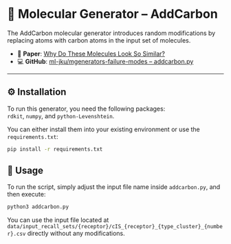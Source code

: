 # 🧪 Molecular Generator – AddCarbon

The AddCarbon molecular generator introduces random modifications by replacing atoms with carbon atoms in the input set of molecules.

- 📄 **Paper**: [Why Do These Molecules Look So Similar?](https://www.sciencedirect.com/science/article/pii/S1740674920300159)  
- 💻 **GitHub**: [ml-jku/mgenerators-failure-modes – addcarbon.py](https://github.com/ml-jku/mgenerators-failure-modes/blob/master/addcarbon.py)

---

## ⚙️ Installation

To run this generator, you need the following packages:  
`rdkit`, `numpy`, and `python-Levenshtein`.

You can either install them into your existing environment or use the `requirements.txt`:

```bash
pip install -r requirements.txt
```

## 🚀 Usage

To run the script, simply adjust the input file name inside `addcarbon.py`, and then execute:

```bash
python3 addcarbon.py
```

You can use the input file located at `data/input_recall_sets/{receptor}/cIS_{receptor}_{type_cluster}_{number}.csv` directly without any modifications.
